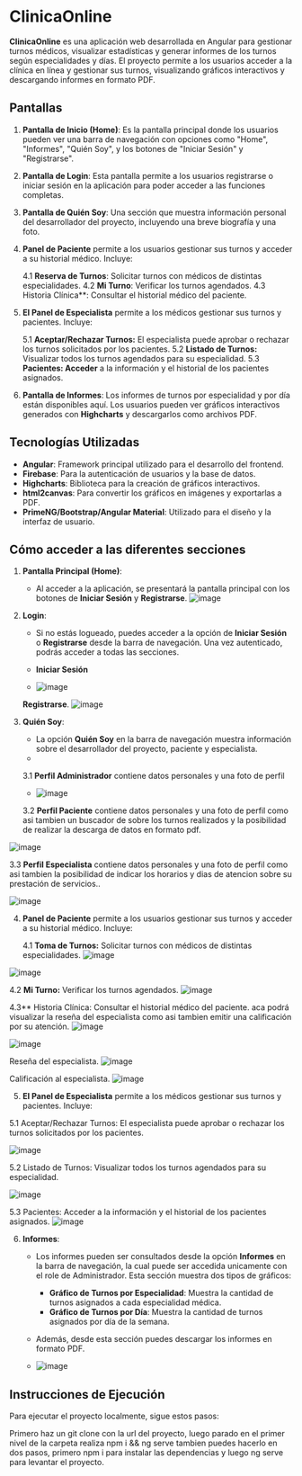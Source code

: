 # ClinicaOnline

**ClinicaOnline** es una aplicación web desarrollada en Angular para gestionar turnos médicos, visualizar estadísticas y generar informes de los turnos según especialidades y días. El proyecto permite a los usuarios acceder a la clínica en línea y gestionar sus turnos, visualizando gráficos interactivos y descargando informes en formato PDF.

## Pantallas

1. **Pantalla de Inicio (Home)**: Es la pantalla principal donde los usuarios pueden ver una barra de navegación con opciones como "Home", "Informes", "Quién Soy", y los botones de "Iniciar Sesión" y "Registrarse".   
  
2. **Pantalla de Login**: Esta pantalla permite a los usuarios registrarse o iniciar sesión en la aplicación para poder acceder a las funciones completas.

3. **Pantalla de Quién Soy**: Una sección que muestra información personal del desarrollador del proyecto, incluyendo una breve biografía y una foto.

4. **Panel de Paciente** permite a los usuarios gestionar sus turnos y acceder a su historial médico. Incluye:

      4.1 **Reserva de Turnos**: Solicitar turnos con médicos de distintas especialidades.
      4.2 **Mi Turno**: Verificar los turnos agendados.
      4.3 Historia Clínica**: Consultar el historial médico del paciente.


5. **El Panel de Especialista** permite a los médicos gestionar sus turnos y pacientes. Incluye:

    5.1 **Aceptar/Rechazar Turnos:** El especialista puede aprobar o rechazar los turnos solicitados por los pacientes.
    5.2 **Listado de Turnos:** Visualizar todos los turnos agendados para su especialidad.
    5.3 **Pacientes: Acceder**  a la información y el historial de los pacientes asignados.


6. **Pantalla de Informes**: Los informes de turnos por especialidad y por día están disponibles aquí. Los usuarios pueden ver gráficos interactivos generados con **Highcharts** y descargarlos como archivos PDF.

## Tecnologías Utilizadas

- **Angular**: Framework principal utilizado para el desarrollo del frontend.
- **Firebase**: Para la autenticación de usuarios y la base de datos.
- **Highcharts**: Biblioteca para la creación de gráficos interactivos.
- **html2canvas**: Para convertir los gráficos en imágenes y exportarlas a PDF.
- **PrimeNG/Bootstrap/Angular Material**: Utilizado para el diseño y la interfaz de usuario.

## Cómo acceder a las diferentes secciones

1. **Pantalla Principal (Home)**:
   - Al acceder a la aplicación, se presentará la pantalla principal con los botones de **Iniciar Sesión** y **Registrarse**.
![image](https://github.com/user-attachments/assets/e9f7af3d-f7df-4cc9-bcef-e82b00807249)

   


2. **Login**:
   - Si no estás logueado, puedes acceder a la opción de **Iniciar Sesión** o **Registrarse** desde la barra de navegación. Una vez autenticado, podrás acceder a todas las secciones.
  
   -   **Iniciar Sesión**
   - ![image](https://github.com/user-attachments/assets/fde0d80d-02f0-4539-8243-d4338c7481d0)

    **Registrarse**.
    ![image](https://github.com/user-attachments/assets/b3522229-3db5-4bb7-96fe-f795b0a70cc6)



   


   

3. **Quién Soy**:
   - La opción **Quién Soy** en la barra de navegación muestra información sobre el desarrollador del proyecto, paciente y especialista.
   - 
   3.1 **Perfil Administrador** contiene datos personales y una foto de perfil
   - ![image](https://github.com/user-attachments/assets/8161c892-b2f0-4ae7-8b84-e27b019e6983)
  
   3.2 **Perfil Paciente** contiene datos personales y una foto de perfil como asi tambien un buscador de sobre los turnos realizados y la posibilidad de realizar la descarga de 
  datos en formato pdf.

  ![image](https://github.com/user-attachments/assets/17ee6810-6157-4e5b-9698-27d5df199076)


  3.3 **Perfil Especialista** contiene datos personales y una foto de perfil como asi tambien la posibilidad de indicar los horarios y dias de atencion sobre su prestación de servicios..

![image](https://github.com/user-attachments/assets/c95ccf4b-1f17-4963-a37a-0b42e84f8a52)



4. **Panel de Paciente** permite a los usuarios gestionar sus turnos y acceder a su historial médico. Incluye:

    4.1 **Toma de Turnos:** Solicitar turnos con médicos de distintas especialidades.
![image](https://github.com/user-attachments/assets/8b4016df-60da-47be-bcde-8cf8d67e366f)

![image](https://github.com/user-attachments/assets/61add69f-8db4-49a0-a321-35eb6ab43d00)


   4.2 **Mi Turno:** Verificar los turnos agendados.
![image](https://github.com/user-attachments/assets/6b49b8f9-aed8-41b4-b000-231f9b3acc1d)


   4.3** Historia Clínica: Consultar el historial médico del paciente. aca podrá visualizar la reseña del especialista como asi tambien emitir una calificación por su atención.
![image](https://github.com/user-attachments/assets/33a730dd-0d06-4b40-a6a7-86501115ee8b)

![image](https://github.com/user-attachments/assets/46f5a9c3-55a6-4bda-b909-b49f332346ef)



Reseña del especialista.
![image](https://github.com/user-attachments/assets/70e76cf1-2056-4c22-ab2a-63cbde26976a)

Calificación al especialista.
![image](https://github.com/user-attachments/assets/8e79847d-265d-44f8-b34b-e4d6bdd632af)



5.  **El Panel de Especialista** permite a los médicos gestionar sus turnos y pacientes. Incluye:

  5.1 Aceptar/Rechazar Turnos: El especialista puede aprobar o rechazar los turnos solicitados por los pacientes.

  ![image](https://github.com/user-attachments/assets/20d1e936-ee14-452a-8994-321261525a28)

  5.2  Listado de Turnos: Visualizar todos los turnos agendados para su especialidad.

  ![image](https://github.com/user-attachments/assets/cb198526-cdaf-4fb5-8151-c4af20c1d5a5)

  5.3  Pacientes: Acceder a la información y el historial de los pacientes asignados.
![image](https://github.com/user-attachments/assets/9ffc2d22-5082-4c4e-a67c-b171073df923)


6. **Informes**:
   - Los informes pueden ser consultados desde la opción **Informes** en la barra de navegación, la cual puede ser accedida unicamente con el role de Administrador. Esta sección muestra dos tipos de gráficos:
     - **Gráfico de Turnos por Especialidad**: Muestra la cantidad de turnos asignados a cada especialidad médica.
     - **Gráfico de Turnos por Día**: Muestra la cantidad de turnos asignados por día de la semana.
   - Además, desde esta sección puedes descargar los informes en formato PDF.
  
   - ![image](https://github.com/user-attachments/assets/d0e0063b-0f2b-48fd-ac80-c064a6210ce7)

## Instrucciones de Ejecución

Para ejecutar el proyecto localmente, sigue estos pasos:

Primero haz un git clone con la url del proyecto, luego parado en el primer nivel de la carpeta realiza npm i && ng serve tambien puedes hacerlo en dos pasos, primero npm i para instalar las dependencias y luego ng serve para levantar el proyecto.


